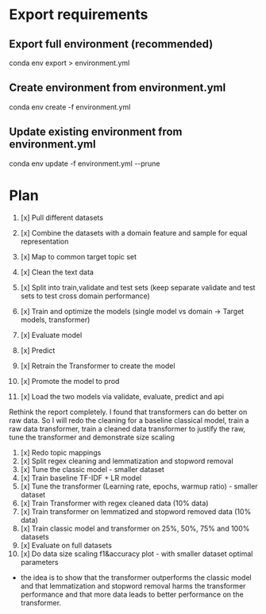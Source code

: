 # Export requirements

## Export full environment (recommended)
conda env export > environment.yml

## Create environment from environment.yml
conda env create -f environment.yml

## Update existing environment from environment.yml
conda env update -f environment.yml --prune


# Plan
1. [x] Pull different datasets 
2. [x] Combine the datasets with a domain feature and sample for equal representation
3. [x] Map to common target topic set
4. [x] Clean the text data
5. [x] Split into train,validate and test sets (keep separate validate and test sets to test cross domain performance)
6. [x] Train and optimize the models (single model vs domain -> Target models, transformer)
7. [x] Evaluate model
8. [x] Predict

1. [x] Retrain the Transformer to create the model
2. [x] Promote the model to prod
3. [x] Load the two models via validate, evaluate, predict and api

Rethink the report completely. I found that transformers can do better on raw data. So I will redo the cleaning for a baseline classical model, train a raw data transformer, train a cleaned data transformer to justify the raw, tune the transformer and demonstrate size scaling

1. [x] Redo topic mappings
2. [x] Split regex cleaning and lemmatization and stopword removal
3. [x] Tune the classic model - smaller dataset
4. [x] Train baseline TF-IDF + LR model
4. [x] Tune the transformer (Learning rate, epochs, warmup ratio) - smaller dataset
4. [x] Train Transformer with regex cleaned data (10% data)
5. [x] Train transformer on lemmatized and stopword removed data (10% data)
6. [x] Train classic model and transformer on 25%, 50%, 75% and 100% datasets
7. [x] Evaluate on full datasets
8. [x] Do data size scaling f1&accuracy plot - with smaller dataset optimal parameters
* the idea is to show that the transformer outperforms the classic model and that lemmatization and stopword removal harms the transformer performance and that more data leads to better performance on the transformer.